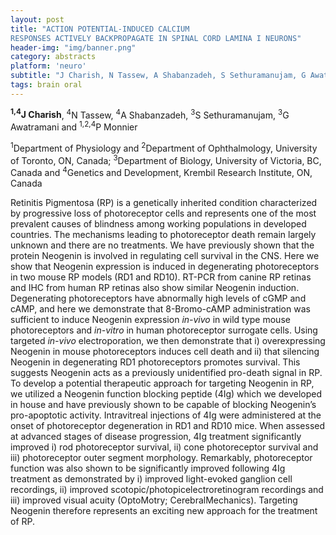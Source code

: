 ```yaml
---
layout: post
title: "ACTION POTENTIAL-INDUCED CALCIUM
RESPONSES ACTIVELY BACKPROPAGATE IN SPINAL CORD LAMINA I NEURONS"
header-img: "img/banner.png"
category: abstracts
platform: 'neuro'
subtitle: "J Charish, N Tassew, A Shabanzadeh, S Sethuramanujam, G Awatramani and P Monnier"
tags: brain oral
---
```

**<sup>1,4</sup>J Charish**, <sup>4</sup>N Tassew, <sup>4</sup>A Shabanzadeh, <sup>3</sup>S Sethuramanujam,
<sup>3</sup>G Awatramani and <sup>1,2,4</sup>P Monnier

<sup>1</sup>Department of Physiology and <sup>2</sup>Department of Ophthalmology,
University of Toronto, ON, Canada; <sup>3</sup>Department of Biology, University
of Victoria, BC, Canada and <sup>4</sup>Genetics and Development, Krembil
Research Institute, ON, Canada

Retinitis Pigmentosa (RP) is a genetically inherited condition
characterized by progressive loss of photoreceptor cells and represents
one of the most prevalent causes of blindness among working populations
in developed countries. The mechanisms leading to photoreceptor death
remain largely unknown and there are no treatments. We have previously
shown that the protein Neogenin is involved in regulating cell survival
in the CNS. Here we show that Neogenin expression is induced in
degenerating photoreceptors in two mouse RP models (RD1 and RD10).
RT-PCR from canine RP retinas and IHC from human RP retinas also show
similar Neogenin induction. Degenerating photoreceptors have abnormally
high levels of cGMP and cAMP, and here we demonstrate that 8-Bromo-cAMP
administration was sufficient to induce Neogenin expression *in-vivo* in
wild type mouse photoreceptors and *in-vitro* in human photoreceptor
surrogate cells. Using targeted *in-vivo* electroporation, we then
demonstrate that i) overexpressing Neogenin in mouse photoreceptors
induces cell death and ii) that silencing Neogenin in degenerating RD1
photoreceptors promotes survival. This suggests Neogenin acts as a
previously unidentified pro-death signal in RP. To develop a potential
therapeutic approach for targeting Neogenin in RP, we utilized a
Neogenin function blocking peptide (4Ig) which we developed in house and
have previously shown to be capable of blocking Neogenin’s pro-apoptotic
activity. Intravitreal injections of 4Ig were administered at the onset
of photoreceptor degeneration in RD1 and RD10 mice. When assessed at
advanced stages of disease progression, 4Ig treatment significantly
improved i) rod photoreceptor survival, ii) cone photoreceptor survival
and iii) photoreceptor outer segment morphology. Remarkably,
photoreceptor function was also shown to be significantly improved
following 4Ig treatment as demonstrated by i) improved light-evoked
ganglion cell recordings, ii) improved
scotopic/photopicelectroretinogram recordings and iii) improved visual
acuity (OptoMotry; CerebralMechanics). Targeting Neogenin therefore
represents an exciting new approach for the treatment of RP.
